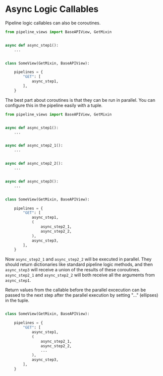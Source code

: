 # Async Logic Callables

Pipeline logic callables can also be coroutines.

```python
from pipeline_views import BaseAPIView, GetMixin


async def async_step1():
    ...


class SomeView(GetMixin, BaseAPIView):

    pipelines = {
        "GET": [
            async_step1,
        ],
    }
```

The best part about coroutines is that they can be run in parallel. You can configure this in
the pipeline easily with a tuple.


```python
from pipeline_views import BaseAPIView, GetMixin


async def async_step1():
    ...


async def async_step2_1():
    ...


async def async_step2_2():
    ...


async def async_step3():
    ...


class SomeView(GetMixin, BaseAPIView):

    pipelines = {
        "GET": [
            async_step1,
            (
                async_step2_1,
                async_step2_2,
            ),
            async_step3,
        ],
    }
```

Now `async_step2_1` and `async_step2_2` will be executed in parallel. They should return dictionaries
like standard pipeline logic methods, and then `async_step3` will receive a union of the results of these
coroutines. `async_step2_1` and `async_step2_2` will both receive all the arguments from `async_step1`.

Return values from the callable before the parallel excecution can be passed to the next step after the
parallel execution by setting "..." (ellipses) in the tuple.

```python

class SomeView(GetMixin, BaseAPIView):

    pipelines = {
        "GET": [
            async_step1,
            (
                async_step2_1,
                async_step2_2,
                ...
            ),
            async_step3,
        ],
    }
```
